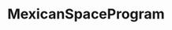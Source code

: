 ---
title: MexicanSpaceProgram
crosslinks:
- MaliciousCompliance
- tifu
- thank_mr_skeltal
- WTF
- perth
- fatpeoplestories
- drunk
- RoastMe
- autotldr
- LosAngeles
---